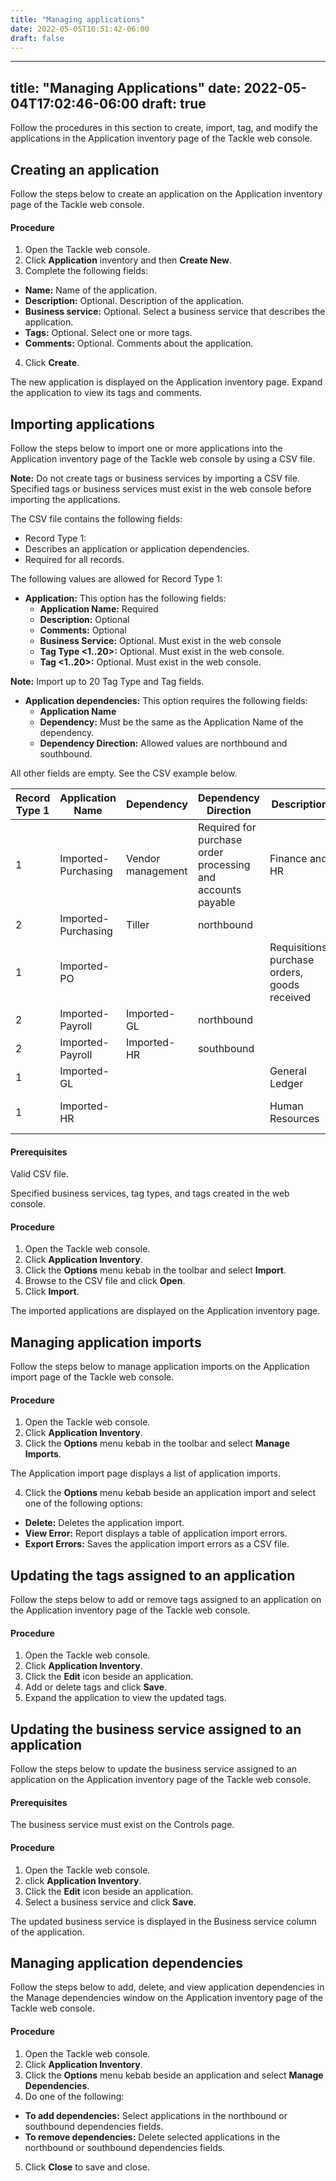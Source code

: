 ```yaml
---
title: "Managing applications"
date: 2022-05-05T10:51:42-06:00
draft: false
---
```

---
title: "Managing Applications"
date: 2022-05-04T17:02:46-06:00
draft: true
---
Follow the procedures in this section to create, import, tag, and modify the applications in the Application inventory page of the Tackle web console.

## Creating an application
Follow the steps below to create an application on the Application inventory page of the Tackle web console.

#### Procedure
1. Open the Tackle web console.
2. Click **Application** inventory and then **Create New**.
3. Complete the following fields:
* **Name:** Name of the application.
* **Description:** Optional. Description of the application.
* **Business service:** Optional. Select a business service that describes the application.
* **Tags:** Optional. Select one or more tags.
* **Comments:** Optional. Comments about the application.
4. Click **Create**.

The new application is displayed on the Application inventory page.
Expand the application to view its tags and comments.

## Importing applications
Follow the steps below to import one or more applications into the Application inventory page of the Tackle web console by using a CSV file.

**Note:** Do not create tags or business services by importing a CSV file. Specified tags or business services must exist in the web console before importing the applications.

The CSV file contains the following fields:
* Record Type 1:
* Describes an application or application dependencies.
* Required for all records.

The following values are allowed for Record Type 1:

* **Application:** This option has the following fields:
    * **Application Name:** Required
    * **Description:** Optional
    * **Comments:** Optional
    * **Business Service:** Optional. Must exist in the web console
    * **Tag Type <1..20>:** Optional. Must exist in the web console.
    * **Tag <1..20>:** Optional. Must exist in the web console.

**Note:** Import up to 20 Tag Type <x> and Tag <x> fields.

* **Application dependencies:** This option requires the following fields:
    * **Application Name**
    * **Dependency:** Must be the same as the Application Name of the dependency.
    * **Dependency Direction:** Allowed values are northbound and southbound.

All other fields are empty.  See the CSV example below.

|Record Type 1|Application Name|Dependency|Dependency Direction|Description|Comments|Business Service|Tag Type 1|Tag 1|Tag Type 2|Tag 2|Tag Type 3|Tag 3|
|-|-|-|-|-|-|-|-|-|-|-|-|-|
|1|Imported-Purchasing|Vendor management|Required for purchase order processing and accounts payable|Finance and HR|Operating System|Z/OS|Database|DB2|Language|COBOL|
|2|Imported-Purchasing|Tiller|northbound|
|1|Imported-PO|||Requisitions, purchase orders, goods received|Requisition to receipt|Finance and HR|Operating System|Z/OS|Database|DB2|Language|COBOL|
|2|Imported-Payroll|Imported-GL|northbound|
|2|Imported-Payroll|Imported-HR|southbound|
|1|Imported-GL|||General Ledger||Finance and HR|Operating System|Z/OS|Database|DB2|Language|COBOL|
|1|Imported-HR|||Human Resources|Go live scheduled for Q3|Finance and HR|Operating System|RHEL 8|Database|PostgreSQL|Language|Python|

#### Prerequisites
Valid CSV file.

Specified business services, tag types, and tags created in the web console.

#### Procedure
1. Open the Tackle web console.
2. Click **Application Inventory**.
3. Click the **Options** menu kebab in the toolbar and select **Import**.
4. Browse to the CSV file and click **Open**.
5. Click **Import**.

The imported applications are displayed on the Application inventory page.

## Managing application imports
Follow the steps below to manage application imports on the Application import page of the Tackle web console.

#### Procedure
1. Open the Tackle web console.
2. Click **Application Inventory**.
3. Click the **Options** menu kebab in the toolbar and select **Manage Imports**.

The Application import page displays a list of application imports.

4. Click the **Options** menu kebab beside an application import and select one of the following options:
* **Delete:** Deletes the application import.
* **View Error:** Report displays a table of application import errors.
* **Export Errors:** Saves the application import errors as a CSV file.

## Updating the tags assigned to an application
Follow the steps below to add or remove tags assigned to an application on the Application inventory page of the Tackle web console.

#### Procedure
1. Open the Tackle web console.
2. Click **Application Inventory**.
3. Click the **Edit** icon beside an application.
4. Add or delete tags and click **Save**.
5. Expand the application to view the updated tags.

## Updating the business service assigned to an application
Follow the steps below to update the business service assigned to an application on the Application inventory page of the Tackle web console.

#### Prerequisites

The business service must exist on the Controls page.

#### Procedure
1. Open the Tackle web console.
2. click **Application Inventory**.
3. Click the **Edit** icon beside an application.
4. Select a business service and click **Save**.

The updated business service is displayed in the Business service column of the application.

## Managing application dependencies
Follow the steps below to add, delete, and view application dependencies in the Manage dependencies window on the Application inventory page of the Tackle web console.

#### Procedure
1. Open the Tackle web console.
2. Click **Application Inventory**.
3. Click the **Options** menu kebab beside an application and select **Manage Dependencies**.
4. Do one of the following:
* **To add dependencies:** Select applications in the northbound or southbound dependencies fields.
* **To remove dependencies:** Delete selected applications in the northbound or southbound dependencies fields.
5. Click **Close** to save and close.
